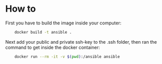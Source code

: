 # How to

First you have to build the image inside your computer:

```bash
    docker build -t ansible .
```

Next add your public and private ssh-key to the .ssh folder, then ran the command to get
inside the docker container:

```bash
    docker run --rm -it -v $(pwd):/ansible ansible
```
